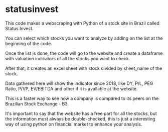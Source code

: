 # statusinvest
This code makes a webscraping with Python of a stock site in Brazil called Status Invest.

You can select which stocks you want to analyze by adding on the list at the beginning of the code.

Once the list is done, the code will go to the website and create a dataframe with valuation indicators of all the stocks you want to check.

After that, it creates an excel sheet with stock divided by sheet_name of the stock. 

Data gathered here will show the indicator since 2018, like DY, P/L, PEG Ratio, P/VP, EV/EBITDA and other if it is available at the website.

This is a faster way to see how a company is compared to its peers on the Brazilian Stock Exchange - B3.

It's important to say that the website has a free part for all the stocks, but the information must always be double-checked, this is just a interesting way of using python on financial market to enhance your analysis.
